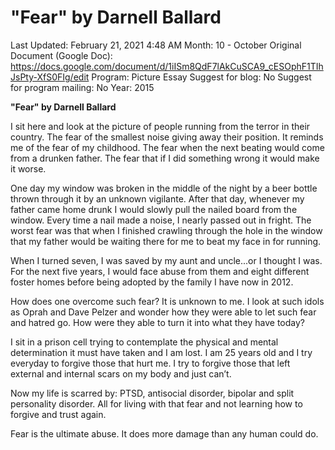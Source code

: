 # "Fear" by Darnell Ballard

Last Updated: February 21, 2021 4:48 AM
Month: 10 - October
Original Document (Google Doc): https://docs.google.com/document/d/1iISm8QdF7lAkCuSCA9_cESOphF1TIhJsPty-XfS0FIg/edit
Program: Picture Essay
Suggest for blog: No
Suggest for program mailing: No
Year: 2015

**"Fear" by Darnell Ballard**

I sit here and look at the picture of people running from the terror in their country. The fear of the smallest noise giving away their position. It reminds me of the fear of my childhood. The fear when the next beating would come from a drunken father. The fear that if I did something wrong it would make it worse.

One day my window was broken in the middle of the night by a beer bottle thrown through it by an unknown vigilante. After that day, whenever my father came home drunk I would slowly pull the nailed board from the window. Every time a nail made a noise, I nearly passed out in fright. The worst fear was that when I finished crawling through the hole in the window that my father would be waiting there for me to beat my face in for running.

When I turned seven, I was saved by my aunt and uncle...or I thought I was. For the next five years, I would face abuse from them and eight different foster homes before being adopted by the family I have now in 2012.

How does one overcome such fear? It is unknown to me. I look at such idols as Oprah and Dave Pelzer and wonder how they were able to let such fear and hatred go. How were they able to turn it into what they have today?

I sit in a prison cell trying to contemplate the physical and mental determination it must have taken and I am lost. I am 25 years old and I try everyday to forgive those that hurt me. I try to forgive those that left external and internal scars on my body and just can’t.

Now my life is scarred by: PTSD, antisocial disorder, bipolar and split personality disorder. All for living with that fear and not learning how to forgive and trust again.

Fear is the ultimate abuse. It does more damage than any human could do.
